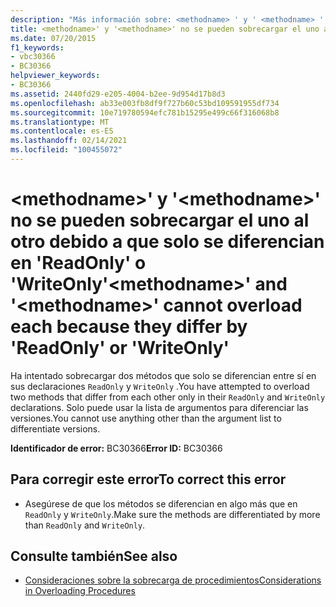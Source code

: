 ```yaml
---
description: "Más información sobre: <methodname> ' y ' <methodname> ' no se pueden sobrecargar cada uno de ellos, ya que difieren en ' readonly ' o ' WriteOnly"
title: <methodname>' y '<methodname>' no se pueden sobrecargar el uno al otro debido a que solo se diferencian en 'ReadOnly' o 'WriteOnly'
ms.date: 07/20/2015
f1_keywords:
- vbc30366
- BC30366
helpviewer_keywords:
- BC30366
ms.assetid: 2440fd29-e205-4004-b2ee-9d954d17b8d3
ms.openlocfilehash: ab33e003fb8df9f727b60c53bd109591955df734
ms.sourcegitcommit: 10e719780594efc781b15295e499c66f316068b8
ms.translationtype: MT
ms.contentlocale: es-ES
ms.lasthandoff: 02/14/2021
ms.locfileid: "100455072"
---
```

# <a name="methodname-and-methodname-cannot-overload-each-because-they-differ-by-readonly-or-writeonly"></a><span data-ttu-id="dc6ab-103">\<methodname>' y '\<methodname>' no se pueden sobrecargar el uno al otro debido a que solo se diferencian en 'ReadOnly' o 'WriteOnly'</span><span class="sxs-lookup"><span data-stu-id="dc6ab-103">\<methodname>' and '\<methodname>' cannot overload each because they differ by 'ReadOnly' or 'WriteOnly'</span></span>

<span data-ttu-id="dc6ab-104">Ha intentado sobrecargar dos métodos que solo se diferencian entre sí en sus declaraciones `ReadOnly` y `WriteOnly` .</span><span class="sxs-lookup"><span data-stu-id="dc6ab-104">You have attempted to overload two methods that differ from each other only in their `ReadOnly` and `WriteOnly` declarations.</span></span> <span data-ttu-id="dc6ab-105">Solo puede usar la lista de argumentos para diferenciar las versiones.</span><span class="sxs-lookup"><span data-stu-id="dc6ab-105">You cannot use anything other than the argument list to differentiate versions.</span></span>  
  
 <span data-ttu-id="dc6ab-106">**Identificador de error:** BC30366</span><span class="sxs-lookup"><span data-stu-id="dc6ab-106">**Error ID:** BC30366</span></span>  
  
## <a name="to-correct-this-error"></a><span data-ttu-id="dc6ab-107">Para corregir este error</span><span class="sxs-lookup"><span data-stu-id="dc6ab-107">To correct this error</span></span>  
  
- <span data-ttu-id="dc6ab-108">Asegúrese de que los métodos se diferencian en algo más que en `ReadOnly` y `WriteOnly`.</span><span class="sxs-lookup"><span data-stu-id="dc6ab-108">Make sure the methods are differentiated by more than `ReadOnly` and `WriteOnly`.</span></span>  
  
## <a name="see-also"></a><span data-ttu-id="dc6ab-109">Consulte también</span><span class="sxs-lookup"><span data-stu-id="dc6ab-109">See also</span></span>

- [<span data-ttu-id="dc6ab-110">Consideraciones sobre la sobrecarga de procedimientos</span><span class="sxs-lookup"><span data-stu-id="dc6ab-110">Considerations in Overloading Procedures</span></span>](../programming-guide/language-features/procedures/considerations-in-overloading-procedures.md)

